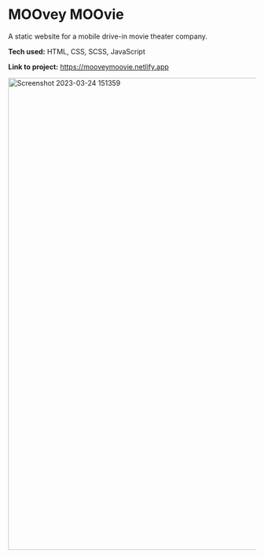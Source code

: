 # MOOvey MOOvie
A static website for a mobile drive-in movie theater company.

**Tech used:** HTML, CSS, SCSS, JavaScript

**Link to project:** https://mooveymoovie.netlify.app

<img width="960" alt="Screenshot 2023-03-24 151359" src="https://user-images.githubusercontent.com/106822556/227629922-1dadab8f-94df-4df4-afe5-74379b1e50e3.png">

